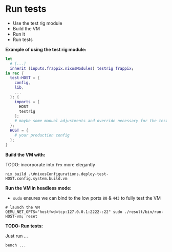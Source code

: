# Run tests

- Use the test rig module
- Build the VM
- Run it
- Run tests

**Example of using the test rig module:**

```nix
let
  # [...]
  inherit (inputs.frappix.nixosModules) testrig frappix;
in rec {
  test-HOST = {
    config,
    lib,
    ...
  }: {
    imports = [
      HOST
      testrig
    ];
    # maybe some manual adjustments and override necessary for the test
  };
  HOST = {
    # your production config
  };
}
```

**Build the VM with:**

TODO: incorporate into `frx` more elegantly

`nix build .\#nixosConfigurations.deploy-test-HOST.config.system.build.vm`

**Run the VM in headless mode:**

- `sudo` ensures we can bind to the low ports `80` & `443` to fully test the VM

```console
# launch the VM
QEMU_NET_OPTS="hostfwd=tcp:127.0.0.1:2222-:22" sudo ./result/bin/run-HOST-vm; reset
```

**TODO: Run tests:**

Just run ...

```console
bench ...
```

